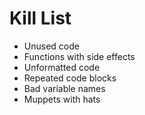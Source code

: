 Kill List
=========
* Unused code
* Functions with side effects
* Unformatted code
* Repeated code blocks
* Bad variable names
* Muppets with hats
